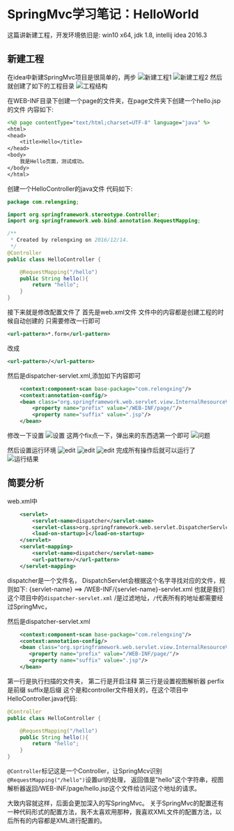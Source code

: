 # SpringMvc学习笔记：HelloWorld

这篇讲新建工程，开发环境依旧是:
win10 x64,
jdk 1.8,
intellij idea 2016.3

## 新建工程
在idea中新建SpringMvc项目是很简单的，两步
![新建工程1](img\新建工程1.jpg)
![新建工程2](img\新建工程2.jpg)
然后就创建了如下的工程目录
![工程结构](img\工程结构.jpg)

在WEB-INF目录下创建一个page的文件夹，在page文件夹下创建一个hello.jsp的文件
内容如下:
```jsp
<%@ page contentType="text/html;charset=UTF-8" language="java" %>
<html>
<head>
    <title>Hello</title>
</head>
<body>
    我是Hello页面，测试成功。
</body>
</html>
```
创建一个HelloController的java文件
代码如下:
```java
package com.relengxing;

import org.springframework.stereotype.Controller;
import org.springframework.web.bind.annotation.RequestMapping;

/**
 * Created by relengxing on 2016/12/14.
 */
@Controller
public class HelloController {

    @RequestMapping("/hello")
    public String hello(){
        return "hello";
    }
}
```

接下来就是修改配置文件了
首先是web.xml文件
文件中的内容都是创建工程的时候自动创建的
只需要修改一行即可
```xml
<url-pattern>*.form</url-pattern>
```
改成
```xml
<url-pattern>/</url-pattern>
```
然后是dispatcher-servlet.xml,添加如下内容即可
```xml
    <context:component-scan base-package="com.relengxing"/>
    <context:annotation-config/>
    <bean class="org.springframework.web.servlet.view.InternalResourceViewResolver">
        <property name="prefix" value="/WEB-INF/page/"/>
        <property name="suffix" value=".jsp"/>
    </bean>
```

修改一下设置
![设置](img\设置.jpg)
这两个fix点一下，弹出来的东西选第一个即可
![问题](img\fix.jpg)

然后设置运行环境
![edit](img\edit.jpg)
![edit](img\edit2.jpg)
![edit](img\edit3.jpg)
完成所有操作后就可以运行了
![运行结果](img\运行结果.jpg)

## 简要分析
web.xml中
```xml
    <servlet>
        <servlet-name>dispatcher</servlet-name>
        <servlet-class>org.springframework.web.servlet.DispatcherServlet</servlet-class>
        <load-on-startup>1</load-on-startup>
    </servlet>
    <servlet-mapping>
        <servlet-name>dispatcher</servlet-name>
        <url-pattern>/</url-pattern>
    </servlet-mapping>
```
dispatcher是一个文件名，
DispatchServlet会根据这个名字寻找对应的文件，规则如下:
{servlet-name} ==> /WEB-INF/{servlet-name}-servlet.xml
也就是我们这个项目中的`dispatcher-servlet.xml`
<url-pattern>/</url-pattern>是过滤地址，`/`代表所有的地址都需要经过SpringMvc，

然后是dispatcher-servlet.xml
```xml
    <context:component-scan base-package="com.relengxing"/>
    <context:annotation-config/>
    <bean class="org.springframework.web.servlet.view.InternalResourceViewResolver">
       <property name="prefix" value="/WEB-INF/page/"/>
       <property name="suffix" value=".jsp"/>
    </bean>
```
第一行是执行扫描的文件夹，
第二行是开启注释
第三行是设置视图解析器
perfix是前缀
suffix是后缀
这个是和controller文件相关的，在这个项目中
HelloController.java代码:
```java
@Controller
public class HelloController {

    @RequestMapping("/hello")
    public String hello(){
        return "hello";
    }
}
```
`@Controller`标记这是一个Controller，让SpringMcv识别
`@RequestMapping("/hello")`设置url的处理，
返回值是"hello"这个字符串，视图解析器返回/WEB-INF/page/hello.jsp这个文件给访问这个地址的请求。

大致内容就这样，后面会更加深入的写SpringMvc。
关于SpringMvc的配置还有一种代码形式的配置方法，我不太喜欢用那种，我喜欢XML文件的配置方法，以后所有的内容都是XML进行配置的。
